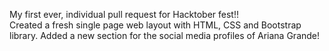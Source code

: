 My first ever, individual pull request for Hacktober fest!! <br>
Created a fresh single page web layout with HTML, CSS and Bootstrap library.
Added a new section for the social media profiles of Ariana Grande!
